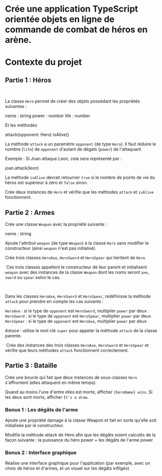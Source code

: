 # Crée une application TypeScript orientée objets en ligne de commande de combat de héros en arène.

# Contexte du projet

## Partie 1 : Héros

​

La classe `Hero` permet de créer des objets possédant les propriétés suivantes :

name : string
power : number
life : number
​

Et les méthodes

attack(opponent: Hero)
isAlive()
​

La méthode `attack` a un paramètre `opponent` (de type `Hero`). Il faut réduire le nombre (`life`) de `opponent` d'autant de dégats (`power`) de l'attaquant.

Exemple : Si Joan attaque Leon, cela sera représenté par :

joan.attack(leon)
​

La méthode `isAlive` devrait retourner `true` si le nombre de points de vie du héros est supérieur à zéro et `false` sinon.

Crée deux instances de `Hero` et vérifie que les méthodes `attack` et `isAlive` fonctionnent.

## Partie 2 : Armes

Crée une classe `Weapon` avec la propriété suivante :

name : string

Ajoute l'attribut `weapon` (de type `Weapon`) à la classe `Hero` sans modifier le constructeur (ainsi `weapon` n'est pas initialisé).

Crée trois classes `HeroAxe`, `HeroSword` et `HeroSpear` qui héritent de `Hero`.

​
Ces trois classes appellent le constructeur de leur parent et initialisent `weapon` avec des instances de la classe `Weapon` dont les noms seront `axe`, `sword` ou `spear` selon le cas.

​

Dans les classes `HeroAxe`, `HeroSword` et `HeroSpear`, redéfinisse la méthode `attack` pour prendre en compte les cas suivants :

`HeroAxe` : si le type de `opponent` est `HeroSword`, multiplier `power` par deux
`HeroSword` : si le type de `opponent` est `HeroSpear`, multiplier `power` par deux
`HeroSpear` : si le type de `opponent` est `HeroAxe`, multiplier `power` par deux

Astuce : utilise le mot-clé `super` pour appeler la méthode `attack` de la classe parente.

​
Crée des instances des trois classes `HeroAxe`, `HeroSword` et `HeroSpear` et vérifie que leurs méthodes `attack` fonctionnent correctement.

## Partie 3 : Bataille

Crée une boucle qui fait que deux instances de sous-classes `Hero` s'affrontent (elles attaquent en même temps).

Quand au moins l'une d'entre elles est morte, afficher `{heroName} wins`. Si les deux sont morts, afficher `It's a draw`.

### Bonus 1 : Les dégâts de l'arme

Ajoute une propriété damage à la classe Weapon et fait en sorte qu'elle soit initialisée par le constructeur.

Modifie la méthode attack de Hero afin que les dégâts soient calculés de la façon suivante : la puissance du héro power + les dégâts de l'arme power

### Bonus 2 : Interface graphique

Réalise une interface graphique pour l'application (par exemple, avec un choix de héros et d'armes, et un visuel sur les dégâts infligés)
